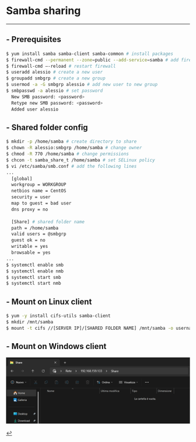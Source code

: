 # Samba sharing
---
## - Prerequisites
```bash
$ yum install samba samba-client samba-common # install packages
$ firewall-cmd --permanent --zone=public --add-service=samba # add firewall rule
$ firewall-cmd –-reload # restart firewall
$ useradd alessio # create a new user
$ groupadd smbgrp # create a new group
$ usermod -a -G smbgrp alessio # add new user to new group
$ smbpasswd -a alessio # set password
  New SMB password: <password>
  Retype new SMB password: <password> 
  Added user alessio 
```

## - Shared folder config
```bash
$ mkdir -p /home/samba # create directory to share
$ chown -R alessio:smbgrp /home/samba # change owner
$ chmod -R 770 /home/samba # change permissions
$ chcon -t samba_share_t /home/samba # set SELinux policy
$ vi /etc/samba/smb.conf # add the following lines
...
  [global] 
  workgroup = WORKGROUP 
  netbios name = CentOS 
  security = user 
  map to guest = bad user 
  dns proxy = no
  
  [Share] # shared folder name
  path = /home/samba 
  valid users = @smbgrp 
  guest ok = no 
  writable = yes 
  browsable = yes
...
$ systemctl enable smb 
$ systemctl enable nmb 
$ systemctl start smb 
$ systemctl start nmb 
```

## - Mount on Linux client
```bash
$ yum -y install cifs-utils samba-client 
$ mkdir /mnt/samba 
$ mount -t cifs //[SERVER IP]/[SHARED FOLDER NAME] /mnt/samba -o username=[USERNAME],password=[PASSWORD]
```

## - Mount on Windows client
![Samba shared folder](/assets/img/samba_share.png)

[↩️](/Linux/example.html)
